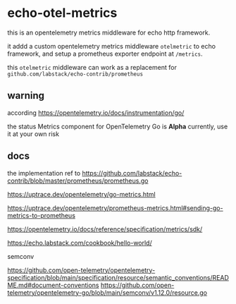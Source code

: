 # echo-otel-metrics

this is an opentelemetry metrics middleware for echo http framework.

it addd a custom opentelemetry metrics middleware `otelmetric` to echo framework, and setup a prometheus exporter endpoint at `/metrics`.

this `otelmetric` middleware can work as a replacement for `github.com/labstack/echo-contrib/prometheus`

## warning

according https://opentelemetry.io/docs/instrumentation/go/

the status Metrics component for OpenTelemetry Go is **Alpha** currently, use it at your own risk

## docs

the implementation ref to https://github.com/labstack/echo-contrib/blob/master/prometheus/prometheus.go

https://uptrace.dev/opentelemetry/go-metrics.html

https://uptrace.dev/opentelemetry/prometheus-metrics.html#sending-go-metrics-to-prometheus

https://opentelemetry.io/docs/reference/specification/metrics/sdk/

https://echo.labstack.com/cookbook/hello-world/

semconv

https://github.com/open-telemetry/opentelemetry-specification/blob/main/specification/resource/semantic_conventions/README.md#document-conventions
https://github.com/open-telemetry/opentelemetry-go/blob/main/semconv/v1.12.0/resource.go
